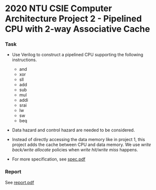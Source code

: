 # 2020 NTU CSIE Computer Architecture Project 2 - Pipelined CPU with 2-way Associative Cache

### Task
* Use Verilog to construct a pipelined CPU supporting the following instructions.
	+ and
	+ xor
	+ sll
	+ add
	+ sub
	+ mul
	+ addi
	+ srai
	+ lw
	+ sw
	+ beq

* Data hazard and control hazard are needed to be considered.
* Instead of directly accessing the data memory like in project 1, this project adds the cache between CPU and data memory. We use *write back/write allocate* policies when *write hit/write miss* happens.
* For more specification, see <a href="https://github.com/ltf0501/Computer-Architecture-2020-Project-2/blob/master/spec/CA2020_project1_spec.pdf"> spec.pdf </a>

### Report
See <a href="https://github.com/ltf0501/Computer-Architecture-2020-Project-2/blob/master/report.pdf"> report.pdf </a>
